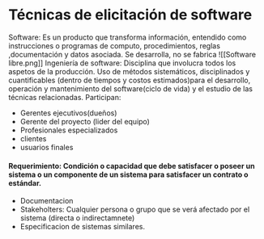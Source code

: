 # Técnicas de elicitación de software
Software: Es un producto que transforma información, entendido como instrucciones o programas de computo, procedimientos, reglas ,documentación y datos asociada. Se desarrolla, no se fabrica
![[Software libre.png]]
Ingeniería de software: Disciplina que involucra todos los aspetos de la producción. Uso de métodos sistemáticos, disciplinados y cuantificables (dentro de tiempos y costos estimados)para el desarrollo, operación y mantenimiento del software(ciclo de vida) y el estudio de las técnicas relacionadas.
Participan:
- Gerentes ejecutivos(dueños)
- Gerente del proyecto (lider del equipo)
- Profesionales especializados
- clientes
- usuarios finales

#### Requerimiento: Condición o capacidad que debe satisfacer o poseer un sistema o un componente de un sistema para satisfacer un contrato o estándar. 
- Documentacion
- Stakeholters: Cualquier persona o grupo que se verá afectado por el sistema (directa o indirectamnete)
- Especificacion de sistemas similares.